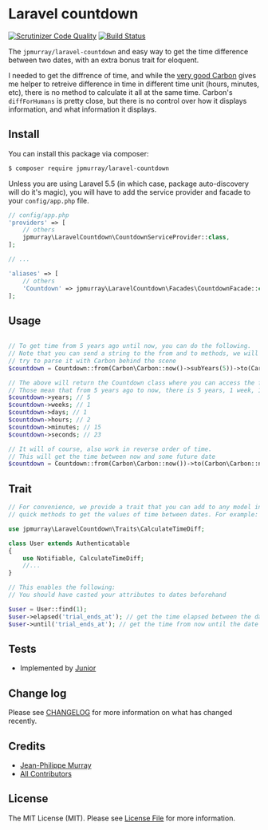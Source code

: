 # Laravel countdown

[![Scrutinizer Code Quality](https://scrutinizer-ci.com/g/jpmurray/laravel-countdown/badges/quality-score.png?b=master)](https://scrutinizer-ci.com/g/jpmurray/laravel-countdown/?branch=master)
[![Build Status](https://scrutinizer-ci.com/g/jpmurray/laravel-countdown/badges/build.png?b=master)](https://scrutinizer-ci.com/g/jpmurray/laravel-countdown/build-status/master)

The `jpmurray/laravel-countdown` and easy way to get the time difference between two dates, with an extra bonus trait for eloquent.

I needed to get the diffrence of time, and while the [very good Carbon](https://github.com/briannesbitt/carbon) gives me helper to retreive difference in time in different time unit (hours, minutes, etc), there is no method to calculate it all at the same time. Carbon's `diffForHumans` is pretty close, but there is no control over how it displays information, and what information it displays.

## Install

You can install this package via composer:

``` bash
$ composer require jpmurray/laravel-countdown
```

Unless you are using Laravel 5.5 (in which case, package auto-discovery will do it's magic), you will have to add the service provider and facade to your `config/app.php` file.

```php
// config/app.php
'providers' => [
    // others
    jpmurray\LaravelCountdown\CountdownServiceProvider::class,
];

// ...

'aliases' => [
    // others
    'Countdown' => jpmurray\LaravelCountdown\Facades\CountdownFacade::class,
];
```

## Usage

``` php

// To get time from 5 years ago until now, you can do the following.
// Note that you can send a string to the from and to methods, we will
// try to parse it with Carbon behind the scene
$countdown = Countdown::from(Carbon\Carbon::now()->subYears(5))->to(Carbon::now())->get();

// The above will return the Countdown class where you can access the following values.
// Those mean that from 5 years ago to now, there is 5 years, 1 week, 1 day, 2 hours 15 minutes and 23 seconds
$countdown->years; // 5
$countdown->weeks; // 1
$countdown->days; // 1
$countdown->hours; // 2
$countdown->minutes; // 15
$countdown->seconds; // 23

// It will of course, also work in reverse order of time.
// This will get the time between now and some future date
$countdown = Countdown::from(Carbon\Carbon::now())->to(Carbon\Carbon::now()->addYears(5))->get();
```

## Trait
```php
// For convenience, we provide a trait that you can add to any model in your Laravel app that provides
// quick methods to get the values of time between dates. For example:

use jpmurray\LaravelCountdown\Traits\CalculateTimeDiff;

class User extends Authenticatable
{
    use Notifiable, CalculateTimeDiff;
    //...
}

// This enables the following:
// You should have casted your attributes to dates beforehand

$user = User::find(1);
$user->elapsed('trial_ends_at'); // get the time elapsed between the date in attribute trial_ends_at to now
$user->until('trial_ends_at'); // get the time from now until the date in attribute trial_ends_at
```

## Tests

- Implemented by [Junior](https://github.com/juniorb2ss)

## Change log

Please see [CHANGELOG](CHANGELOG.md) for more information on what has changed recently.

## Credits

- [Jean-Philippe Murray](https://github.com/jpmurray)
- [All Contributors](../../contributors)

## License

The MIT License (MIT). Please see [License File](LICENSE.md) for more information.
